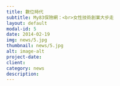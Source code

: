 ```yaml
---
title: 數位時代
subtitle: My83保險網：<br>女性技術創業大步走
layout: default
modal-id: 5
date: 2014-02-19
img: news/5.jpg
thumbnail: news/5.jpg
alt: image-alt
project-date:
client:
category: news
description:
---
```

